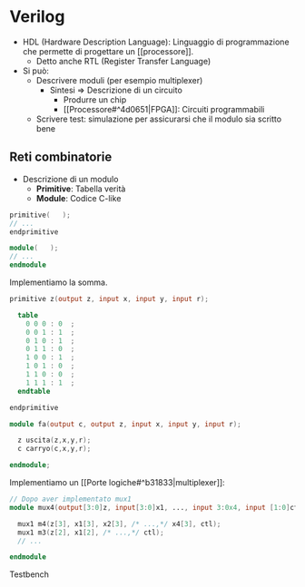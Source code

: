 # Verilog

- HDL (Hardware Description Language): Linguaggio di programmazione che permette di progettare un [[processore]].
	- Detto anche RTL (Register Transfer Language)
- Si può:
	- Descrivere moduli (per esempio multiplexer)
		- Sintesi ⇒ Descrizione di un circuito
			- Produrre un chip
			- [[Processore#^4d0651|FPGA]]: Circuiti programmabili
	- Scrivere test: simulazione per assicurarsi che il modulo sia scritto bene

## Reti combinatorie

- Descrizione di un modulo
	- **Primitive**: Tabella verità
	- **Module**: Codice C-like

```verilog
primitive(   );
// ...
endprimitive

module(   );
// ...
endmodule
```

Implementiamo la somma.

```verilog
primitive z(output z, input x, input y, input r);

  table
    0 0 0 : 0  ;
    0 0 1 : 1  ;
    0 1 0 : 1  ;
    0 1 1 : 0  ;
    1 0 0 : 1  ;
    1 0 1 : 0  ;
    1 1 0 : 0  ;
    1 1 1 : 1  ;
  endtable

endprimitive

module fa(output c, output z, input x, input y, input r);

  z uscita(z,x,y,r);
  c carryo(c,x,y,r);

endmodule;
```

Implementiamo un [[Porte logiche#^b31833|multiplexer]]:

```verilog
// Dopo aver implementato mux1
module mux4(output[3:0]z, input[3:0]x1, ..., input 3:0x4, input [1:0]ctl);

  mux1 m4(z[3], x1[3], x2[3], /* ...,*/ x4[3], ctl);
  mux1 m3(z[2], x1[2], /* ...,*/ ctl);
  // ...

endmodule
```

Testbench

```ver
```